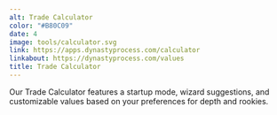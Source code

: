 ```yaml
---
alt: Trade Calculator
color: "#B80C09"
date: 4
image: tools/calculator.svg
link: https://apps.dynastyprocess.com/calculator
linkabout: https://dynastyprocess.com/values
title: Trade Calculator
---
```


Our Trade Calculator features a startup mode, wizard suggestions, and customizable values based on your preferences for depth and rookies. 
